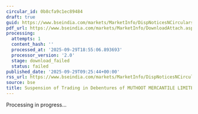 ```yaml
---
circular_id: 0b8cfa9c1ec89484
draft: true
guid: https://www.bseindia.com/markets/MarketInfo/DispNoticesNCirculars.aspx?Noticeid={F4066F04-0951-4E74-8759-1BF4E0092C6D}&noticeno=20250929-24&dt=09/29/2025&icount=24&totcount=87&flag=0
pdf_url: https://www.bseindia.com/markets/MarketInfo/DownloadAttach.aspx?id=20250929-24&attachedId=
processing:
  attempts: 1
  content_hash: ''
  processed_at: '2025-09-29T18:55:06.893693'
  processor_version: '2.0'
  stage: download_failed
  status: failed
published_date: '2025-09-29T09:25:44+00:00'
rss_url: https://www.bseindia.com/markets/MarketInfo/DispNoticesNCirculars.aspx?Noticeid={F4066F04-0951-4E74-8759-1BF4E0092C6D}&noticeno=20250929-24&dt=09/29/2025&icount=24&totcount=87&flag=0
source: bse
title: Suspension of Trading in Debentures of MUTHOOT MERCANTILE LIMITED
---
```


Processing in progress...